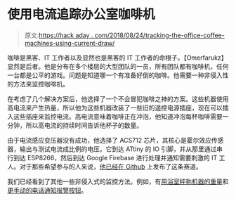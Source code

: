 # 使用电流追踪办公室咖啡机

> 原文:[https://hack aday . com/2018/08/24/tracking-the-office-coffee-machines-using-current-draw/](https://hackaday.com/2018/08/24/tracking-the-office-coffee-machines-using-current-draw/)

咖啡是黑客、IT 工作者以及显然也是黑客的 IT 工作者的命根子。【Omerfarukz】显然是后者。他是分布在多个楼层的大型团队的一员，所有团队都有咖啡机，任何一台都是公平的游戏。问题是知道哪一个有准备好倒的咖啡。他需要一种非侵入性的方法来监控咖啡机。

在考虑了几个解决方案后，他选择了一个不会冒犯咖啡之神的方案。这些机器使用高电流来产生热量，所以他为这些机器改装了一些旧的遥控电源插座，现在可以插入这些插座来监控电流。高电流意味着咖啡正在冲泡，他知道冲泡每杯咖啡需要一分钟，所以高电流的持续时间告诉他杯子的数量。

由于电流感应变压器没有成功，他选择了 ACS712 芯片，其核心是霍尔效应传感器，输出与测试电流成比例的电压。它到达 ATtiny 的 IO 引脚，并从那里通过串行到达 ESP8266，然后到达 Google Firebase 进行处理并通知需要刺激的 IT 工人。对于那些希望参与的人来说，[他已经在 Github](https://github.com/omerfarukz/coffee-ready) 上发布了这条赛道。

我们已经看到了其他一些非侵入式的监控方法。例如，有[用浴室秤称机器的重量](https://hackaday.com/2013/09/02/monitoring-a-coffee-pot-with-an-arduino/)和[更手动的电话通知报警按钮](https://hackaday.com/2015/07/24/alarm-notifies-the-office-when-the-coffee-is-ready/)。